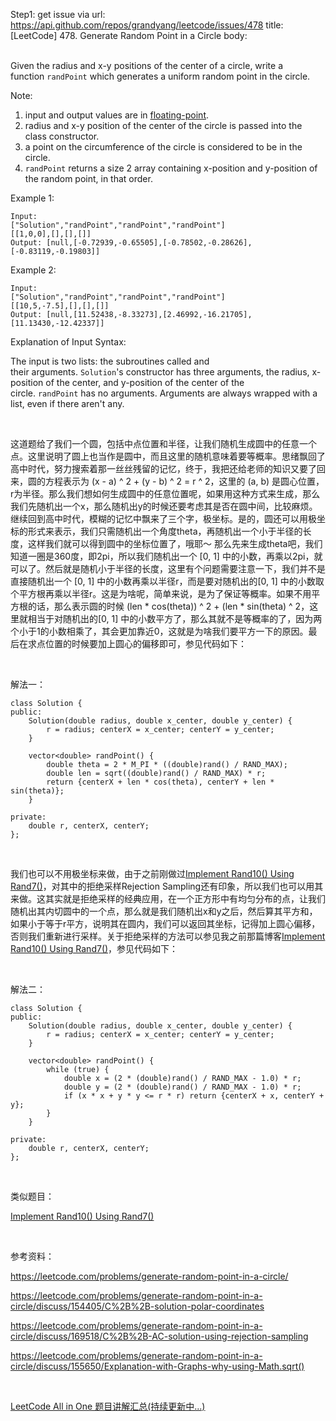 Step1: get issue via url: https://api.github.com/repos/grandyang/leetcode/issues/478 
 title:[LeetCode] 478. Generate Random Point in a Circle 
 body:  
  

Given the radius and x-y positions of the center of a circle, write a function `randPoint` which generates a uniform random point in the circle.

Note:

  1. input and output values are in [floating-point](https://www.webopedia.com/TERM/F/floating_point_number.html).
  2. radius and x-y position of the center of the circle is passed into the class constructor.
  3. a point on the circumference of the circle is considered to be in the circle.
  4. `randPoint` returns a size 2 array containing x-position and y-position of the random point, in that order.



Example 1:
    
    
    Input: 
    ["Solution","randPoint","randPoint","randPoint"]
    [[1,0,0],[],[],[]]
    Output: [null,[-0.72939,-0.65505],[-0.78502,-0.28626],[-0.83119,-0.19803]]
    

Example 2:
    
    
    Input: 
    ["Solution","randPoint","randPoint","randPoint"]
    [[10,5,-7.5],[],[],[]]
    Output: [null,[11.52438,-8.33273],[2.46992,-16.21705],[11.13430,-12.42337]]

Explanation of Input Syntax:

The input is two lists: the subroutines called and their arguments. `Solution`'s constructor has three arguments, the radius, x-position of the center, and y-position of the center of the circle. `randPoint` has no arguments. Arguments are always wrapped with a list, even if there aren't any.

 

这道题给了我们一个圆，包括中点位置和半径，让我们随机生成圆中的任意一个点。这里说明了圆上也当作是圆中，而且这里的随机意味着要等概率。思绪飘回了高中时代，努力搜索着那一丝丝残留的记忆，终于，我把还给老师的知识又要了回来，圆的方程表示为 (x - a) ^ 2 + (y - b) ^ 2 = r ^ 2，这里的 (a, b) 是圆心位置，r为半径。那么我们想如何生成圆中的任意位置呢，如果用这种方式来生成，那么我们先随机出一个x，那么随机出y的时候还要考虑其是否在圆中间，比较麻烦。继续回到高中时代，模糊的记忆中飘来了三个字，极坐标。是的，圆还可以用极坐标的形式来表示，我们只需随机出一个角度theta，再随机出一个小于半径的长度，这样我们就可以得到圆中的坐标位置了，哦耶～ 那么先来生成theta吧，我们知道一圈是360度，即2pi，所以我们随机出一个 [0, 1] 中的小数，再乘以2pi，就可以了。然后就是随机小于半径的长度，这里有个问题需要注意一下，我们并不是直接随机出一个 [0, 1] 中的小数再乘以半径r，而是要对随机出的[0, 1] 中的小数取个平方根再乘以半径r。这是为啥呢，简单来说，是为了保证等概率。如果不用平方根的话，那么表示圆的时候 (len * cos(theta)) ^ 2 + (len * sin(theta) ^ 2，这里就相当于对随机出的[0, 1] 中的小数平方了，那么其就不是等概率的了，因为两个小于1的小数相乘了，其会更加靠近0，这就是为啥我们要平方一下的原因。最后在求点位置的时候要加上圆心的偏移即可，参见代码如下：

 

解法一：
    
    
    class Solution {
    public:
        Solution(double radius, double x_center, double y_center) {
            r = radius; centerX = x_center; centerY = y_center;
        }
        
        vector<double> randPoint() {
            double theta = 2 * M_PI * ((double)rand() / RAND_MAX);
            double len = sqrt((double)rand() / RAND_MAX) * r;
            return {centerX + len * cos(theta), centerY + len * sin(theta)};
        }
    
    private:
        double r, centerX, centerY;
    };

 

我们也可以不用极坐标来做，由于之前刚做过[Implement Rand10() Using Rand7()](https://www.cnblogs.com/grandyang/p/9727206.html)，对其中的拒绝采样Rejection Sampling还有印象，所以我们也可以用其来做。这其实就是拒绝采样的经典应用，在一个正方形中有均匀分布的点，让我们随机出其内切圆中的一个点，那么就是我们随机出x和y之后，然后算其平方和，如果小于等于r平方，说明其在圆内，我们可以返回其坐标，记得加上圆心偏移，否则我们重新进行采样。关于拒绝采样的方法可以参见我之前那篇博客[Implement Rand10() Using Rand7()](https://www.cnblogs.com/grandyang/p/9727206.html)，参见代码如下：

 

解法二：
    
    
    class Solution {
    public:
        Solution(double radius, double x_center, double y_center) {
            r = radius; centerX = x_center; centerY = y_center;
        }
        
        vector<double> randPoint() {
            while (true) {
                double x = (2 * (double)rand() / RAND_MAX - 1.0) * r;
                double y = (2 * (double)rand() / RAND_MAX - 1.0) * r;
                if (x * x + y * y <= r * r) return {centerX + x, centerY + y};
            }
        }
    
    private:
        double r, centerX, centerY;
    };

 

类似题目：

[Implement Rand10() Using Rand7()](https://www.cnblogs.com/grandyang/p/9727206.html)

 

参考资料：

<https://leetcode.com/problems/generate-random-point-in-a-circle/>

<https://leetcode.com/problems/generate-random-point-in-a-circle/discuss/154405/C%2B%2B-solution-polar-coordinates>

<https://leetcode.com/problems/generate-random-point-in-a-circle/discuss/169518/C%2B%2B-AC-solution-using-rejection-sampling>

<https://leetcode.com/problems/generate-random-point-in-a-circle/discuss/155650/Explanation-with-Graphs-why-using-Math.sqrt()>

 

[LeetCode All in One 题目讲解汇总(持续更新中...)](http://www.cnblogs.com/grandyang/p/4606334.html)
